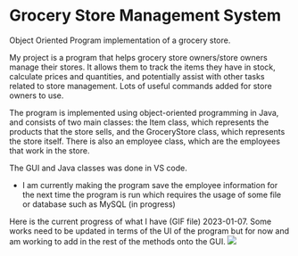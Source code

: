 # Grocery Store Management System
Object Oriented Program implementation of a grocery store.

My project is a program that helps grocery store owners/store owners manage their stores. It allows them to track the items they have in stock, calculate prices and quantities, and potentially assist with other tasks related to store management. Lots of useful commands added for store owners to use.

The program is implemented using object-oriented programming in Java, and consists of two main classes: the Item class, which represents the products that the store sells, and the GroceryStore class, which represents the store itself. There is also an employee class, which are the employees that work in the store.

The GUI and Java classes was done in VS code.

 - I am currently making the program save the employee information for the next time the program is run which requires the usage of some file or database such as MySQL (in progress) 

Here is the current progress of what I have (GIF file) 2023-01-07. Some works need to be updated in terms of the UI of the program but for now and am working to add in the rest of the methods onto the GUI.
![](https://github.com/AuraCodez/GroceryStore/blob/main/programDemo.gif)



